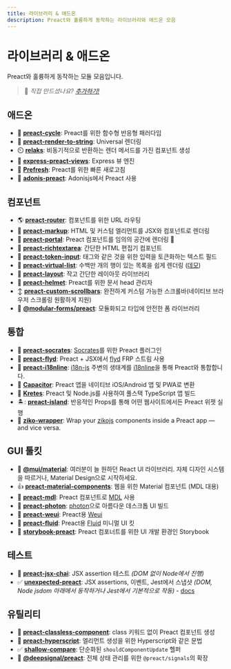 ```yaml
---
title: 라이브러리 & 애드온
description: Preact와 훌륭하게 동작하는 라이브러리와 애드온 모음
---
```


# 라이브러리 & 애드온

Preact와 훌륭하게 동작하는 모듈 모음입니다.

> :information_desk_person: _직접 만드셨나요?
> [추가하기!](https://github.com/preactjs/preact-www/blob/master/content/en/about/libraries-addons.md)_

## 애드온

- :repeat: **[preact-cycle](https://github.com/developit/preact-cycle)**: Preact를 위한 함수형 반응형 패러다임
- :page_facing_up: **[preact-render-to-string](https://github.com/preactjs/preact-render-to-string)**: Universal 렌더링
- :timer_clock: **[relaks](https://github.com/trambarhq/relaks)**: 비동기적으로 반환하는 렌더 메서드를 가진 컴포넌트 생성
- :nut_and_bolt: **[express-preact-views](https://github.com/edwjusti/express-preact-views)**: Express 뷰 엔진
- :floppy_disk: **[Prefresh](https://github.com/JoviDeCroock/prefresh)**: Preact를 위한 빠른 새로고침
- :bookmark_tabs: **[adonis-preact](https://github.com/DonsWayo/adonis-preact)**: Adonisjs에서 Preact 사용

## 컴포넌트

- :earth_americas: **[preact-router](https://github.com/preactjs/preact-router)**: 컴포넌트를 위한 URL 라우팅
- :bookmark_tabs: **[preact-markup](https://github.com/developit/preact-markup)**: HTML 및 커스텀 엘리먼트를 JSX와 컴포넌트로 렌더링
- :satellite: **[preact-portal](https://github.com/developit/preact-portal)**: Preact 컴포넌트를 임의의 공간에 렌더링 :milky_way:
- :pencil: **[preact-richtextarea](https://github.com/developit/preact-richtextarea)**: 간단한 HTML 편집기 컴포넌트
- :bookmark: **[preact-token-input](https://github.com/developit/preact-token-input)**: 태그와 같은 것을 위한 입력을 토큰화하는 텍스트 필드
- :card_index: **[preact-virtual-list](https://github.com/developit/preact-virtual-list)**: 수백만 개의 행이 있는 목록을 쉽게 렌더링 ([데모](https://jsfiddle.net/developit/qqan9pdo/))
- :triangular_ruler: **[preact-layout](https://download.github.io/preact-layout/)**: 작고 간단한 레이아웃 라이브러리
- :construction_worker: **[preact-helmet](https://github.com/download/preact-helmet)**: Preact를 위한 문서 head 관리자
- :arrow_up_down: **[preact-custom-scrollbars](https://github.com/lucafalasco/preact-custom-scrollbars)**: 완전하게 커스텀 가능한 스크롤바(네이티브 브라우저 스크롤링 원활하게 지원)
- 🧱 **[@modular-forms/preact](https://modularforms.dev/)**: 모듈화되고 타입에 안전한 폼 라이브러리

## 통합

- :thought_balloon: **[preact-socrates](https://github.com/matthewmueller/preact-socrates)**: [Socrates](http://github.com/matthewmueller/socrates)를 위한 Preact 플러그인
- :rowboat: **[preact-flyd](https://github.com/xialvjun/preact-flyd)**: Preact + JSX에서 [flyd](https://github.com/paldepind/flyd) FRP 스트림 사용
- :speech_balloon: **[preact-i18nline](https://github.com/download/preact-i18nline)**: [i18n-js](https://github.com/everydayhero/i18n-js) 주변의 생태계를 [i18nline](https://github.com/download/i18nline)을 통해 Preact와 통합합니다.
- :diamond_shape_with_a_dot_inside: **[Capacitor](https://capacitorjs.com/solution/preact)**: Preact 앱을 네이티브 iOS/Android 앱 및 PWA로 변환
- :ice_cube: **[Kretes](https://kretes.dev/docs/howtos/preact-setup/)**: Preact 및 Node.js를 사용하여 풀스택 TypeScript 앱 빌드
- 🏝: **[preact-island](https://github.com/mwood23/preact-island)**: 반응적인 Props를 통해 어떤 웹사이트에서든 Preact 위젯 실행
- 🧩 **[ziko-wrapper](https://github.com/zakarialaoui10/ziko-wrapper)**: Wrap your [zikojs](https://github.com/zakarialaoui10/zikojs) components inside a Preact app — and vice versa.

## GUI 툴킷

- 🎴 **[@mui/material](https://github.com/mui/material-ui/tree/master/examples/material-ui-preact)**: 여러분이 늘 원하던 React UI 라이브러리. 자체 디자인 시스템을 따르거나, Material Design으로 시작하세요.
- :thumbsup: **[preact-material-components](https://github.com/prateekbh/preact-material-components)**: 웹을 위한 Material 컴포넌트 (MDL 대용)
- :white_square_button: **[preact-mdl](https://github.com/developit/preact-mdl)**: Preact 컴포넌트로 [MDL](https://getmdl.io) 사용
- :rocket: **[preact-photon](https://github.com/developit/preact-photon)**: [photon](http://photonkit.com)으로 아름다운 데스크톱 UI 빌드
- :penguin: **[preact-weui](https://github.com/afeiship/preact-weui)**: Preact용 [Weui](https://github.com/afeiship/preact-weui)
- 💅 **[preact-fluid](https://github.com/ajainvivek/preact-fluid)**: Preact용 [Fluid](https://github.com/ajainvivek/preact-fluid) 미니멀 UI 킷
- :book: **[storybook-preact](https://github.com/storybooks/storybook/tree/next/app/preact)**: Preact 컴포너트를 위한 UI 개발 환경인 Storybook

## 테스트

- :microscope: **[preact-jsx-chai](https://github.com/developit/preact-jsx-chai)**: JSX assertion 테스트 _(DOM 없이 Node에서 진행)_
- :white_check_mark: **[unexpected-preact](https://github.com/bruderstein/unexpected-preact)**: JSX assertions, 이벤트, Jest에서 스냅샷 _(DOM, Node jsdom 아래에서 동작하거나 Jest에서 기본적으로 작동)_ - [docs](https://bruderstein.github.io/unexpected-preact/)

## 유틸리티

- :tophat: **[preact-classless-component](https://github.com/ld0rman/preact-classless-component)**: class 키워드 없이 Preact 컴포넌트 생성
- :hammer: **[preact-hyperscript](https://github.com/queckezz/preact-hyperscript)**: 엘리먼트 생성을 위한 Hyperscript와 같은 문법
- :white_check_mark: **[shallow-compare](https://github.com/tkh44/shallow-compare)**: 단순화된 `shouldComponentUpdate` 헬퍼
- :signal_strength: **[@deepsignal/preact](https://github.com/EthanStandel/deepsignal/tree/main/packages/preact)**: 전체 상태 관리를 위한 `@preact/signals`의 확장
